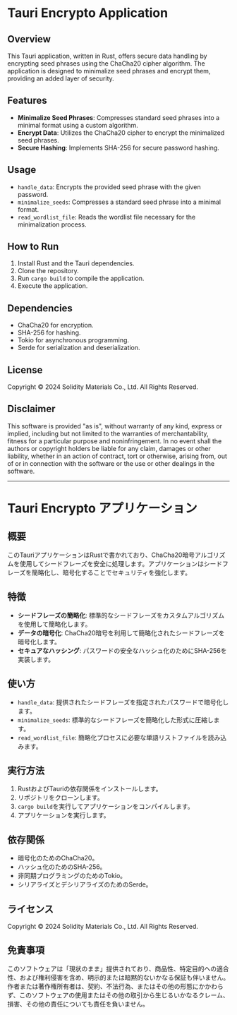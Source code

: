 # Tauri Encrypto Application

## Overview
This Tauri application, written in Rust, offers secure data handling by encrypting seed phrases using the ChaCha20 cipher algorithm. The application is designed to minimalize seed phrases and encrypt them, providing an added layer of security.

## Features
- **Minimalize Seed Phrases**: Compresses standard seed phrases into a minimal format using a custom algorithm.
- **Encrypt Data**: Utilizes the ChaCha20 cipher to encrypt the minimalized seed phrases.
- **Secure Hashing**: Implements SHA-256 for secure password hashing.

## Usage
- `handle_data`: Encrypts the provided seed phrase with the given password.
- `minimalize_seeds`: Compresses a standard seed phrase into a minimal format.
- `read_wordlist_file`: Reads the wordlist file necessary for the minimalization process.

## How to Run
1. Install Rust and the Tauri dependencies.
2. Clone the repository.
3. Run `cargo build` to compile the application.
4. Execute the application.

## Dependencies
- ChaCha20 for encryption.
- SHA-256 for hashing.
- Tokio for asynchronous programming.
- Serde for serialization and deserialization.

## License
Copyright © 2024 Solidity Materials Co., Ltd. All Rights Reserved.

## Disclaimer
This software is provided "as is", without warranty of any kind, express or implied, including but not limited to the warranties of merchantability, fitness for a particular purpose and noninfringement. In no event shall the authors or copyright holders be liable for any claim, damages or other liability, whether in an action of contract, tort or otherwise, arising from, out of or in connection with the software or the use or other dealings in the software.

---

# Tauri Encrypto アプリケーション

## 概要
このTauriアプリケーションはRustで書かれており、ChaCha20暗号アルゴリズムを使用してシードフレーズを安全に処理します。アプリケーションはシードフレーズを簡略化し、暗号化することでセキュリティを強化します。

## 特徴
- **シードフレーズの簡略化**: 標準的なシードフレーズをカスタムアルゴリズムを使用して簡略化します。
- **データの暗号化**: ChaCha20暗号を利用して簡略化されたシードフレーズを暗号化します。
- **セキュアなハッシング**: パスワードの安全なハッシュ化のためにSHA-256を実装します。

## 使い方
- `handle_data`: 提供されたシードフレーズを指定されたパスワードで暗号化します。
- `minimalize_seeds`: 標準的なシードフレーズを簡略化した形式に圧縮します。
- `read_wordlist_file`: 簡略化プロセスに必要な単語リストファイルを読み込みます。

## 実行方法
1. RustおよびTauriの依存関係をインストールします。
2. リポジトリをクローンします。
3. `cargo build`を実行してアプリケーションをコンパイルします。
4. アプリケーションを実行します。

## 依存関係
- 暗号化のためのChaCha20。
- ハッシュ化のためのSHA-256。
- 非同期プログラミングのためのTokio。
- シリアライズとデシリアライズのためのSerde。

## ライセンス
Copyright © 2024 Solidity Materials Co., Ltd. All Rights Reserved.

## 免責事項
このソフトウェアは「現状のまま」提供されており、商品性、特定目的への適合性、および権利侵害を含め、明示的または暗黙的ないかなる保証も伴いません。作者または著作権所有者は、契約、不法行為、またはその他の形態にかかわらず、このソフトウェアの使用またはその他の取引から生じるいかなるクレーム、損害、その他の責任についても責任を負いません。
